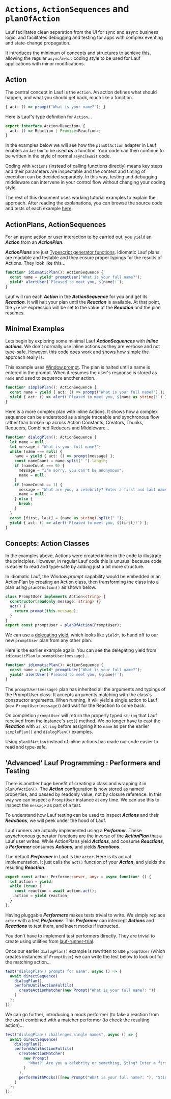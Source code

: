 # `Actions`, `ActionSequences` and `planOfAction`

Lauf facilitates clean separation from the UI for sync and async business logic, and facilitates debugging and testing for apps with complex eventing and state-change propagation.

It introduces the minimum of concepts and structures to achieve this, allowing the regular `async`/`await` coding style to be used for Lauf applications with minor modifications.

## Action

The central concept in Lauf is the `Action`. An action defines what should happen, and what you should get back, much like a function.

<!-- prettier-ignore-start -->
```typescript
{ act: () => prompt("What is your name?"); }
```
<!-- prettier-ignore-end -->

Here is Lauf's type definition for `Action`...

```typescript
export interface Action<Reaction> {
  act: () => Reaction | Promise<Reaction>;
}
```

In the examples below we will see how the `planOfAction` adapter in Lauf enables an `Action` to be used **_as_** a function. Your code can then continue to be written in the style of normal `async`/`await` code.

Coding with `Actions` (instead of calling functions directly) means key steps and their parameters are inspectable and the context and timing of execution can be decided separately. In this way, testing and debugging middleware can intervene in your control flow without changing your coding style.

The rest of this document uses working tutorial examples to explain the approach. After reading the explanations, you can browse the source code and tests of each example [here](./examples/index).

## ActionPlans, ActionSequences

For an async action or user interaction to be carried out, you
`yield` an **_Action_** from an **_ActionPlan_**.

**_ActionPlans_** are just [Typescript generator functions](https://basarat.gitbook.io/typescript/future-javascript/generators). Idiomatic Lauf plans are readable and testable and they ensure proper typings for the results of Actions. They look like this...

```typescript
function* idiomaticPlan(): ActionSequence {
  const name = yield* promptUser("What is your full name?");
  yield* alertUser(`Pleased to meet you, ${name}!`);
}
```

Lauf will run each **_Action_** in the **_ActionSequence_** for you and get its **_Reaction_**. It will halt your plan until the **_Reaction_** is available. At that point, the `yield*` expression will be set to the value of the **_Reaction_** and the plan resumes.

## Minimal Examples

Lets begin by exploring some minimal Lauf **_ActionSequences_** with **_inline actions_**. We don't normally use inline actions as they are verbose and not type-safe. However, this code does work and shows how simple the approach really is.

This example uses [Window.prompt](https://developer.mozilla.org/en-US/docs/Web/API/Window/prompt). The plan is halted until a name is entered in the prompt. When it resumes the user's response is stored as `name` and used to sequence another action.

```typescript
function* simplePlan(): ActionSequence {
  const name = yield { act: () => prompt("What is your full name?") };
  yield { act: () => alert(`Pleased to meet you, ${name as string}!`) };
}
```

Here is a more complex plan with inline Actions. It shows how a complex sequence can be understood as a single traceable and synchronous flow rather than broken up across Action Constants, Creators, Thunks, Reducers, Combined Reducers and Middleware...

```typescript
function* dialogPlan(): ActionSequence {
  let name = null;
  let message = "What is your full name?";
  while (name === null) {
    name = yield { act: () => prompt(message) };
    const nameCount = name.split(" ").length;
    if (nameCount === 0) {
      message = "I'm sorry, you can't be anonymous";
      name = null;
    }
    if (nameCount == 1) {
      message = "What are you, a celebrity? Enter a first and last name";
      name = null;
    } else {
      break;
    }
  }
  const [first, last] = (name as string).split(" ");
  yield { act: () => alert(`Pleased to meet you, ${first}!`) };
}
```

## Concepts: Action Classes

In the examples above, Actions were created inline in the code to illustrate the principles. However, in regular Lauf code this is unusual because code is easier to read and type-safe by adding just a bit more structure.

In idiomatic Lauf, the _Window.prompt_ capability would be embedded in an ActionPlan by creating an Action class, then transforming the class into a plan using `planOfAction()` as shown below.

```typescript
class PromptUser implements Action<string> {
  constructor(readonly message: string) {}
  act() {
    return prompt(this.message);
  }
}
export const promptUser = planOfAction(PromptUser);
```

We can use a [delegating yield](https://developer.mozilla.org/en-US/docs/Web/JavaScript/Reference/Operators/yield*), which looks like `yield*`, to hand off to our new `promptUser` plan from any other plan.

Here is the earlier example again. You can see the delegating yield from `idiomaticPlan` to `promptUser(message)`...

```typescript
function* idiomaticPlan(): ActionSequence {
  const name = yield* promptUser("What is your full name?");
  yield* alertUser(`Pleased to meet you, ${name}!`);
}
```

The `promptUser(message)` plan has inherited all the arguments and typings of the PromptUser class. It accepts arguments matching with the class's constructor arguments. When running, it will yield a single action to Lauf (`new PromptUser(message)`) and wait for the Reaction to come back.

On completion `promptUser` will return the properly typed `string` that Lauf received from the instance's `act()` method. We no longer have to cast the **_Reaction_** with `as string` before assigning it to `name` as per the earlier `simplePlan()` and `dialogPlan()` examples.

Using `planOfAction` instead of inline actions has made our code easier to read and type-safe.

## 'Advanced' Lauf Programming : Performers and Testing

There is another huge benefit of creating a class and wrapping it in `planOfAction()`. The **_Action_** configuration is now stored as named properties, and passed by readonly value, not by closure reference. In this way we can inspect a `PromptUser` instance at any time. We can use this to inspect the `message` as part of a test.

To understand how Lauf testing can be used to inspect **_Actions_** and their **_Reactions_**, we will peek under the hood of Lauf.

Lauf runners are actually implemented using a **_Performer_**. These asynchronous generator functions are the inverse of the **_ActionPlan_** that a Lauf user writes. While ActionPlans yield **_Actions_**, and consume **_Reactions_**, a **_Performer_** consumes **_Actions_**, and yields **_Reactions_**.

The default **_Performer_** in Lauf is the `actor`. Here is its actual implementation. It just calls the `act()` function of your **_Action_**, and yields the resulting **_Reaction_**.

```typescript
export const actor: Performer<never, any> = async function* () {
  let action = yield;
  while (true) {
    const reaction = await action.act();
    action = yield reaction;
  }
};
```

Having pluggable **_Performers_** makes tests trivial to write. We simply replace `actor` with a test **_Performer_**. This **_Performer_** can intercept **_Actions_** and **_Reactions_** to test them, and insert mocks if instructed.

You don't have to implement test performers directly. They are trivial to create using utilities from [lauf-runner-trial](https://github.com/cefn/lauf/blob/main/modules/lauf-runner-trial/src/perform.ts).

Once our earlier `dialogPlan()` example is rewritten to use `promptUser` (which creates instances of `PromptUser`) we can write the test below to look out for the matching action...

```typescript
test("dialogPlan() prompts for name", async () => {
  await directSequence(
    dialogPlan(),
    performUntilActionFulfils(
      createActionMatcher(new Prompt("What is your full name?: "))
    )
  );
});
```

We can go further, introducing a mock performer (to fake a reaction from the user) combined with a matcher performer (to check the resulting action)...

```typescript
test("dialogPlan() challenges single names", async () => {
  await directSequence(
    dialogPlan(),
    performUntilActionFulfils(
      createActionMatcher(
        new Prompt(
          "What?! Are you a celebrity or something, Sting? Enter a first and last name: "
        )
      ),
      performWithMocks([[new Prompt("What is your full name?: "), "Sting"]])
    )
  );
});
```
